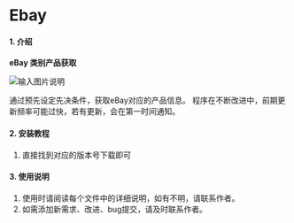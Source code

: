 # Ebay

#### 1. 介绍
 **eBay 类别产品获取** 

![输入图片说明](https://images.gitee.com/uploads/images/2021/0602/102505_3f595081_4811243.png "屏幕截图.png")

通过预先设定先决条件，获取eBay对应的产品信息。
程序在不断改进中，前期更新频率可能过快，若有更新，会在第一时间通知。


#### 2. 安装教程

1. 直接找到对应的版本号下载即可

#### 3. 使用说明

1.  使用时请阅读每个文件中的详细说明，如有不明，请联系作者。
2.  如需添加新需求、改进、bug提交，请及时联系作者。

